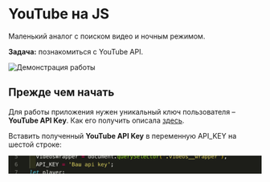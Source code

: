 # YouTube на JS

Маленький аналог с поиском видео и ночным режимом.

**Задача:** познакомиться с YouTube API.

![Демонстрация работы](https://raw.githubusercontent.com/chrisryana/youtube_api/4e90a13bdd4f4ac4b91cd46637e7853a6eab186a/youtube.gif)

## Прежде чем начать

Для работы приложения нужен уникальный ключ пользователя – **YouTube API Key**. Как его получить описала [здесь](https://github.com/chrisryana/youtube_api/blob/master/APIKEY.md).

Вставить полученный **YouTube API Key** в переменную API_KEY на шестой строке:

![Демонстрация работы](https://raw.githubusercontent.com/chrisryana/youtube_api/4e90a13bdd4f4ac4b91cd46637e7853a6eab186a/10.png)

